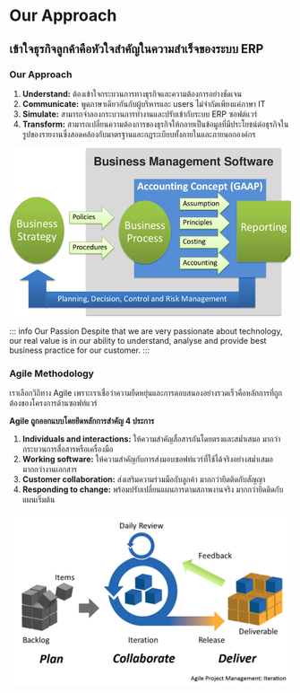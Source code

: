 # Our Approach

## เข้าใจธุรกิจลูกค้าคือหัวใจสำคัญในความสำเร็จของระบบ ERP

### Our Approach

1. **Understand:** ต้องเข้าใจกระบวนการทางธุรกิจและความต้องการอย่างชัดเจน
2. **Communicate:** พูดภาษาเดียวกันกับผู้บริหารและ users ไม่จำกัดเพียงแค่ภาษา IT
3. **Simulate:** สามารถจำลองกระบวนการทำงานและปรับเข้ากับระบบ ERP ซอฟต์แวร์
4. **Transform:** สามารถเปลี่ยนความต้องการของธุรกิจให้กลายเป็นข้อมูลที่มีประโยชน์ต่อธุรกิจในรูปของรายงานซึ่งสอดคล้องกับมาตรฐานและกฎระเบียบทั้งภายในและภายนอกองค์กร

![Our Approach](assets/pics/our-approach.png)

::: info Our Passion
Despite that we are very passionate about technology, our real value is in our ability to understand, analyse and provide best business practice for our customer.
:::

### Agile Methodology

เราเลือกวิถีทาง Agile เพราะเราเชื่อว่าความยืดหยุ่นและการตอบสนองอย่างรวดเร็วคือหลักการที่ถูกต้องของโครงการด้านซอฟท์แวร์

**Agile ถูกออกแบบโดยยึดหลักการสำคัญ 4 ประการ**

1. **Individuals and interactions:** ให้ความสำคัญสื่อสารกันโดยตรงและสม่ำเสมอ มากว่ากระบวนการสื่อสารหรือเครื่องมือ
2. **Working software:** ให้ความสำคัญกับการส่งมอบซอฟท์แวร์ที่ใช้ได้จริงอย่างสม่ำเสมอ มากกว่างานเอกสาร
3. **Customer collaboration:** ส่งเสริมความร่วมมือกับลูกค้า มากกว่ายึดติดกับสัญญา
4. **Responding to change:** พร้อมปรับเปลี่ยนแผนการตามสภาพงานจริง มากกว่ายึดติดกับแผนเริ่มต้น

![Agile](assets/pics/agile.png)
